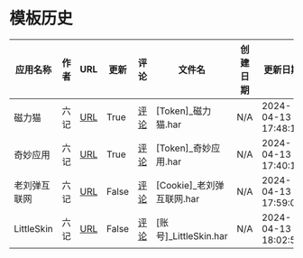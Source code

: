 # 模板历史

| 应用名称 | 作者 | URL | 更新 | 评论 | 文件名 | 创建日期 | 更新日期 | 版本 |
| --- | --- | --- | --- | --- | --- | --- | --- | --- |
| 磁力猫 | 六记 | [URL](https://raw.githubusercontent.com/ACG-Q/qd-templates/main/har/[Token]_磁力猫.har) | True | [评论](https://github.com/ACG-Q/qd-templates/issues/1) | [Token]_磁力猫.har | N/A | 2024-04-13 17:48:16 | 20240413 |
| 奇妙应用 | 六记 | [URL](https://raw.githubusercontent.com/ACG-Q/qd-templates/main/har/[Token]_奇妙应用.har) | True | [评论](https://github.com/ACG-Q/qd-templates/issues/3) | [Token]_奇妙应用.har | N/A | 2024-04-13 17:40:12 | 20240413 |
| 老刘弹互联网 | 六记 | [URL](https://raw.githubusercontent.com/ACG-Q/qd-templates/main/har/[Cookie]_老刘弹互联网.har) | False | [评论](https://github.com/ACG-Q/qd-templates/issues/8) | [Cookie]_老刘弹互联网.har | N/A | 2024-04-13 17:59:02 | 20240413 |
| LittleSkin | 六记 | [URL](https://raw.githubusercontent.com/ACG-Q/qd-templates/main/har/[账号]_LittleSkin.har) | False | [评论](https://github.com/ACG-Q/qd-templates/issues/10) | [账号]_LittleSkin.har | N/A | 2024-04-13 18:02:51 | 20240413 |
